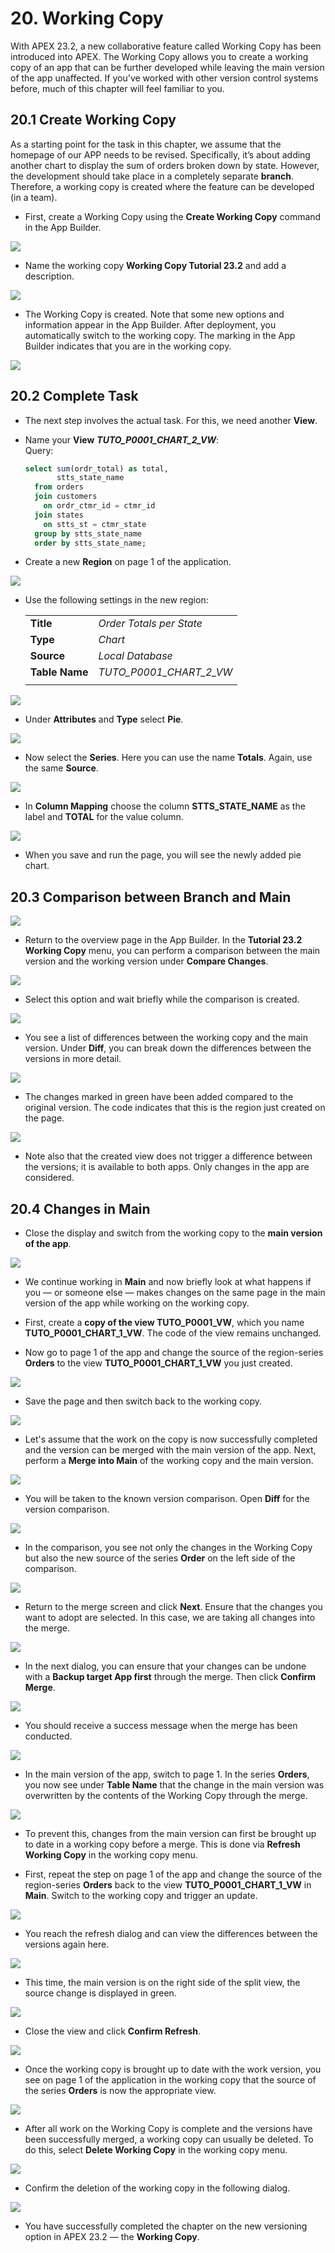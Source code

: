 # <a name="working-copy"></a>20. Working Copy

With APEX 23.2, a new collaborative feature called Working Copy has been introduced into APEX. The Working Copy allows you to create a working copy of an app that can be further developed while leaving the main version of the app unaffected. If you've worked with other version control systems before, much of this chapter will feel familiar to you.

## <a name="create-working-copy"></a>20.1 Create Working Copy

As a starting point for the task in this chapter, we assume that the homepage of our APP needs to be revised. Specifically, it’s about adding another chart to display the sum of orders broken down by state. However, the development should take place in a completely separate **branch**. Therefore, a working copy is created where the feature can be developed (in a team).

- First, create a Working Copy using the **Create Working Copy** command in the App Builder.

![](../../assets/Chapter-20/Working_Copy_01.jpg)

- Name the working copy **Working Copy Tutorial 23.2** and add a description.

![](../../assets/Chapter-20/Working_Copy_02.jpg)

- The Working Copy is created. Note that some new options and information appear in the App Builder.
  After deployment, you automatically switch to the working copy. The marking in the App Builder indicates that you are in the working copy.

![](../../assets/Chapter-20/Working_Copy_03.jpg)

## <a name="complete-task"></a>20.2 Complete Task

- The next step involves the actual task. For this, we need another **View**.

- Name your **View** ***TUTO_P0001_CHART_2_VW***:  
  Query:  
  ```sql
  select sum(ordr_total) as total,
         stts_state_name
    from orders
    join customers
      on ordr_ctmr_id = ctmr_id
    join states 
      on stts_st = ctmr_state
    group by stts_state_name
    order by stts_state_name;
  ```
- Create a new **Region** on page 1 of the application.

![](../../assets/Chapter-20/Working_Copy_04.jpg)

- Use the following settings in the new region:

  | | |  
  |--|--|
  | **Title** | *Order Totals per State* | 
  | **Type** | *Chart*|
  | **Source** | *Local Database*|
  | **Table Name** | *TUTO_P0001_CHART_2_VW*|  
  | | |

![](../../assets/Chapter-20/Working_Copy_05.jpg)

- Under **Attributes** and **Type** select **Pie**.

![](../../assets/Chapter-20/Working_Copy_06.jpg)

- Now select the **Series**. Here you can use the name **Totals**. Again, use the same **Source**.

![](../../assets/Chapter-20/Working_Copy_07.jpg)

- In **Column Mapping** choose the column **STTS_STATE_NAME** as the label and **TOTAL** for the value column.

![](../../assets/Chapter-20/Working_Copy_08.jpg)

- When you save and run the page, you will see the newly added pie chart.

## <a name="comparison-branch-main"></a>20.3 Comparison between Branch and Main

![](../../assets/Chapter-20/Working_Copy_09.jpg)

- Return to the overview page in the App Builder. In the **Tutorial 23.2 Working Copy** menu, you can perform a comparison between the main version and the working version under **Compare Changes**.

![](../../assets/Chapter-20/Working_Copy_10.jpg)

- Select this option and wait briefly while the comparison is created.

![](../../assets/Chapter-20/Working_Copy_11.jpg)

- You see a list of differences between the working copy and the main version. Under **Diff**, you can break down the differences between the versions in more detail.

![](../../assets/Chapter-20/Working_Copy_12.jpg)

- The changes marked in green have been added compared to the original version. The code indicates that this is the region just created on the page.

![](../../assets/Chapter-20/Working_Copy_13.jpg)

- Note also that the created view does not trigger a difference between the versions; it is available to both apps. Only changes in the app are considered.

## <a name="changes-in-main"></a>20.4 Changes in Main

- Close the display and switch from the working copy to the **main version of the app**.

![](../../assets/Chapter-20/Working_Copy_14.jpg)

- We continue working in **Main** and now briefly look at what happens if you — or someone else — makes changes on the same page in the main version of the app while working on the working copy.

- First, create a **copy of the view TUTO_P0001_VW**, which you name **TUTO_P0001_CHART_1_VW**. The code of the view remains unchanged.

- Now go to page 1 of the app and change the source of the region-series **Orders** to the view **TUTO_P0001_CHART_1_VW** you just created.

![](../../assets/Chapter-20/Working_Copy_15.jpg)

- Save the page and then switch back to the working copy.

![](../../assets/Chapter-20/Working_Copy_16.jpg)

- Let's assume that the work on the copy is now successfully completed and the version can be merged with the main version of the app. Next, perform a **Merge into Main** of the working copy and the main version.

![](../../assets/Chapter-20/Working_Copy_17.jpg)

- You will be taken to the known version comparison. Open **Diff** for the version comparison.

![](../../assets/Chapter-20/Working_Copy_18.jpg)

- In the comparison, you see not only the changes in the Working Copy but also the new source of the series **Order** on the left side of the comparison.

![](../../assets/Chapter-20/Working_Copy_19.jpg)

- Return to the merge screen and click **Next**. Ensure that the changes you want to adopt are selected. In this case, we are taking all changes into the merge.

![](../../assets/Chapter-20/Working_Copy_20.jpg)

- In the next dialog, you can ensure that your changes can be undone with a **Backup target App first** through the merge. Then click **Confirm Merge**.

![](../../assets/Chapter-20/Working_Copy_21.jpg)

- You should receive a success message when the merge has been conducted.

![](../../assets/Chapter-20/Working_Copy_22.jpg)

- In the main version of the app, switch to page 1. In the series **Orders**, you now see under **Table Name** that the change in the main version was overwritten by the contents of the Working Copy through the merge.

![](../../assets/Chapter-20/Working_Copy_23.jpg)

- To prevent this, changes from the main version can first be brought up to date in a working copy before a merge. This is done via **Refresh Working Copy** in the working copy menu.

- First, repeat the step on page 1 of the app and change the source of the region-series **Orders** back to the view **TUTO_P0001_CHART_1_VW** in **Main**. Switch to the working copy and trigger an update.

![](../../assets/Chapter-20/Working_Copy_24.jpg)

- You reach the refresh dialog and can view the differences between the versions again here.

![](../../assets/Chapter-20/Working_Copy_25.jpg)

- This time, the main version is on the right side of the split view, the source change is displayed in green.

![](../../assets/Chapter-20/Working_Copy_26.jpg)

- Close the view and click **Confirm Refresh**.

![](../../assets/Chapter-20/Working_Copy_27.jpg)

- Once the working copy is brought up to date with the work version, you see on page 1 of the application in the working copy that the source of the series **Orders** is now the appropriate view.

![](../../assets/Chapter-20/Working_Copy_28.jpg)

- After all work on the Working Copy is complete and the versions have been successfully merged, a working copy can usually be deleted. To do this, select **Delete Working Copy** in the working copy menu.

![](../../assets/Chapter-20/Working_Copy_29.jpg)

- Confirm the deletion of the working copy in the following dialog.

![](../../assets/Chapter-20/Working_Copy_30.jpg)

- You have successfully completed the chapter on the new versioning option in APEX 23.2 — the **Working Copy**.